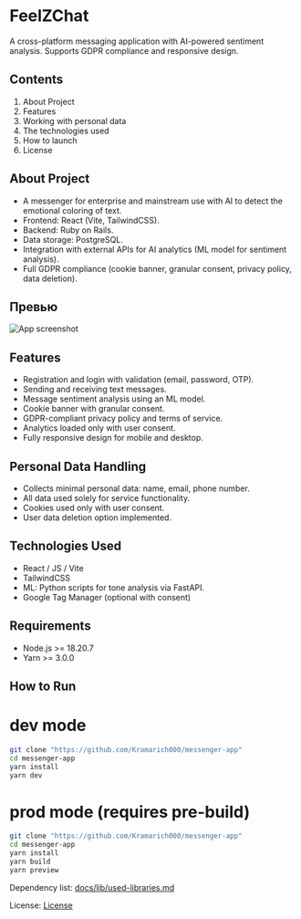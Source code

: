 # FeelZChat
A cross-platform messaging application with AI-powered sentiment analysis. Supports GDPR compliance and responsive design.

## Contents
1. About Project
2. Features
3. Working with personal data
4. The technologies used
5. How to launch
6. License

## About Project
- A messenger for enterprise and mainstream use with AI to detect the emotional coloring of text.
- Frontend: React (Vite, TailwindCSS).
- Backend: Ruby on Rails.
- Data storage: PostgreSQL.
- Integration with external APIs for AI analytics (ML model for sentiment analysis).
- Full GDPR compliance (cookie banner, granular consent, privacy policy, data deletion).

## Превью

![App screenshot](./screenshots/main-interface.png)

## Features

- Registration and login with validation (email, password, OTP).
- Sending and receiving text messages.
- Message sentiment analysis using an ML model.
- Cookie banner with granular consent.
- GDPR-compliant privacy policy and terms of service.
- Analytics loaded only with user consent.
- Fully responsive design for mobile and desktop.

## Personal Data Handling

- Collects minimal personal data: name, email, phone number.
- All data used solely for service functionality.
- Cookies used only with user consent.
- User data deletion option implemented.

## Technologies Used

- React / JS / Vite
- TailwindCSS
- ML: Python scripts for tone analysis via FastAPI.
- Google Tag Manager (optional with consent)

## Requirements

- Node.js >= 18.20.7
- Yarn >= 3.0.0

## How to Run

# dev mode
```bash
git clone "https://github.com/Kramarich000/messenger-app"
cd messenger-app
yarn install
yarn dev
```
# prod mode (requires pre-build)
```bash
git clone "https://github.com/Kramarich000/messenger-app"
cd messenger-app
yarn install
yarn build
yarn preview
```
Dependency list: [docs/lib/used-libraries.md](./docs/lib/used-libraries.md)

License: [License](https://github.com/Kramarich000/messenger-app/blob/main/docs/en/LICENSE_EN.md)
